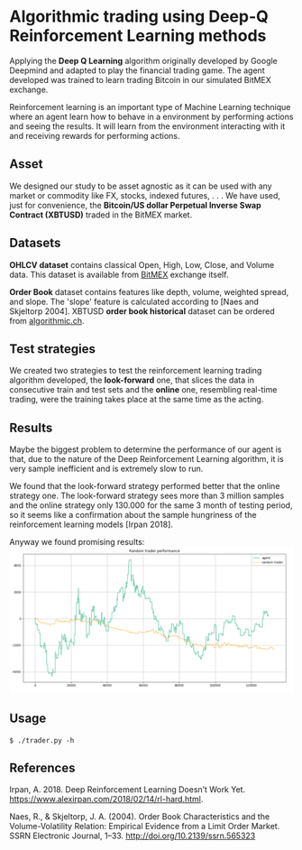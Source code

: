 # Algorithmic trading using Deep-Q Reinforcement Learning methods
Applying the **Deep Q Learning** algorithm originally developed by Google Deepmind and adapted to play the financial trading game. The agent developed was trained to learn trading Bitcoin in our simulated BitMEX exchange.

Reinforcement learning is an important type of Machine Learning technique where an agent learn how to behave in a environment by performing actions and seeing the results. It will learn from the environment interacting with it and receiving rewards for performing actions.


## Asset
We designed our study to be asset agnostic as it can be used with any market or commodity like FX, stocks, indexed futures, . . . We have used, just for convenience, the **Bitcoin/US dollar Perpetual Inverse Swap Contract (XBTUSD)** traded in the BitMEX market.

## Datasets
**OHLCV dataset** contains classical Open, High, Low, Close, and Volume data. This dataset is available from [BitMEX](https://bitmex.com) exchange itself.

**Order Book** dataset contains features like depth, volume, weighted spread, and slope. The 'slope' feature is calculated according to [Naes and Skjeltorp 2004]. XBTUSD **order book historical** dataset can be ordered from [algorithmic.ch](https://algorithmic.ch/).

## Test strategies
We created two strategies to test the reinforcement learning trading algorithm developed, the **look-forward** one, that slices the data in consecutive train and test sets and the **online** one, resembling real-time trading, were the training takes place at the same time as the acting.

## Results
Maybe the biggest problem to determine the performance of our agent is that, due to the nature of the Deep Reinforcement Learning algorithm, it is very sample inefficient and is extremely slow to run.

We found that the look-forward strategy performed better that the online strategy one. The look-forward strategy sees more than 3 million samples and the online strategy only 130.000 for the same 3 month of testing period, so it seems like a confirmation about the sample hungriness of the reinforcement learning models [Irpan 2018].

Anyway we found promising results:
![](media/results.png)
## Usage
```shell
$ ./trader.py -h
```

## References
Irpan, A. 2018. Deep Reinforcement Learning Doesn’t Work Yet. https://www.alexirpan.com/2018/02/14/rl-hard.html.

Naes, R., & Skjeltorp, J. A. (2004). Order Book Characteristics and the Volume-Volatility Relation: Empirical Evidence from a Limit Order Market. SSRN Electronic Journal, 1–33. http://doi.org/10.2139/ssrn.565323